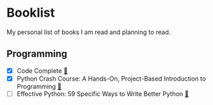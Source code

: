 # Booklist

My personal list of books I am read and planning to read.

## Programming

- [x] Code Complete [📖](https://www.goodreads.com/book/show/4845.Code_Complete)
- [x] Python Crash Course: A Hands-On, Project-Based Introduction to Programming [📖](https://www.goodreads.com/book/show/23241059-python-crash-course)
- [ ] Effective Python: 59 Specific Ways to Write Better Python [📖](https://www.goodreads.com/book/show/23020812-effective-python)

